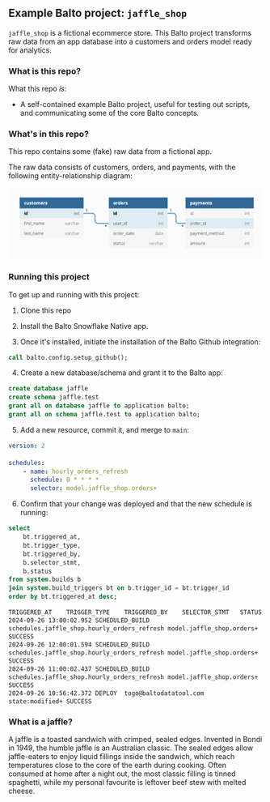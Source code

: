 ## Example Balto project: `jaffle_shop`

`jaffle_shop` is a fictional ecommerce store. This Balto project transforms raw data from an app database into a customers and orders model ready for analytics.

### What is this repo?
What this repo _is_:
- A self-contained example Balto project, useful for testing out scripts, and communicating some of the core Balto concepts.

### What's in this repo?
This repo contains some (fake) raw data from a fictional app.

The raw data consists of customers, orders, and payments, with the following entity-relationship diagram:

![Jaffle Shop ERD](/etc/jaffle_shop_erd.png)


### Running this project
To get up and running with this project:
1. Clone this repo

2. Install the Balto Snowflake Native app.

3. Once it's installed, initiate the installation of the Balto Github integration:
```sql
call balto.config.setup_github();
```

4. Create a new database/schema and grant it to the Balto app:
```sql
create database jaffle
create schema jaffle.test
grant all on database jaffle to application balto;
grant all on schema jaffle.test to application balto;
```

5. Add a new resource, commit it, and merge to `main`:
```yaml title="models/schedules.yml"
version: 2

schedules:
    - name: hourly_orders_refresh
      schedule: 0 * * * *
      selector: model.jaffle_shop.orders+
```

6. Confirm that your change was deployed and that the new schedule is running:

```sql
select
    bt.triggered_at,
    bt.trigger_type,
    bt.triggered_by,
    b.selector_stmt,
    b.status
from system.builds b
join system.build_triggers bt on b.trigger_id = bt.trigger_id
order by bt.triggered_at desc;
```

```csv
TRIGGERED_AT	TRIGGER_TYPE	TRIGGERED_BY	SELECTOR_STMT	STATUS
2024-09-26 13:00:02.952	SCHEDULED_BUILD	schedules.jaffle_shop.hourly_orders_refresh	model.jaffle_shop.orders+	SUCCESS
2024-09-26 12:00:01.594	SCHEDULED_BUILD	schedules.jaffle_shop.hourly_orders_refresh	model.jaffle_shop.orders+	SUCCESS
2024-09-26 11:00:02.437	SCHEDULED_BUILD	schedules.jaffle_shop.hourly_orders_refresh	model.jaffle_shop.orders+	SUCCESS
2024-09-26 10:56:42.372	DEPLOY	togo@baltodatatool.com	state:modified+	SUCCESS
```


### What is a jaffle?
A jaffle is a toasted sandwich with crimped, sealed edges. Invented in Bondi in 1949, the humble jaffle is an Australian classic. The sealed edges allow jaffle-eaters to enjoy liquid fillings inside the sandwich, which reach temperatures close to the core of the earth during cooking. Often consumed at home after a night out, the most classic filling is tinned spaghetti, while my personal favourite is leftover beef stew with melted cheese.
